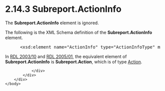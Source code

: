 <html dir="LTR" xmlns:mshelp="http://msdn.microsoft.com/mshelp" xmlns:ddue="http://ddue.schemas.microsoft.com/authoring/2003/5" xmlns:xlink="http://www.w3.org/1999/xlink" xmlns:tool="http://www.microsoft.com/tooltip">
    <head>
        <meta http-equiv="Content-Type" content="text/html; CHARSET=utf-8"></meta>
        <meta name="save" content="history"></meta>
        <title>2.14.3 Subreport.ActionInfo</title>
        <xml>
            <mshelp:toctitle title="2.14.3 Subreport.ActionInfo"></mshelp:toctitle>
            <mshelp:rltitle title="[MS-RDL]: Subreport.ActionInfo"></mshelp:rltitle>
            <mshelp:keyword index="A" term="e82e7072-cb10-4bed-8106-b8d2b60f73a4"></mshelp:keyword>
            <mshelp:attr name="DCSext.ContentType" value="open specification"></mshelp:attr>
            <mshelp:attr name="AssetID" value="e82e7072-cb10-4bed-8106-b8d2b60f73a4"></mshelp:attr>
            <mshelp:attr name="TopicType" value="kbRef"></mshelp:attr>
            <mshelp:attr name="DCSext.Title" value="[MS-RDL]: Subreport.ActionInfo" />
        </xml>
    </head>
    <body>
        <div id="header">
            <h1 class="heading">2.14.3 Subreport.ActionInfo</h1>
        </div>
        <div id="mainSection">
            <div id="mainBody">
                <div id="allHistory" class="saveHistory"></div>
                <div id="sectionSection0" class="section" name="collapseableSection">
                    

<p>The <b>Subreport.ActionInfo</b> element is ignored.</p>

<p>The following is the XML Schema definition of the <b>Subreport.ActionInfo</b>
element.</p>

<dl>
<dd>
<div><pre> &lt;xsd:element name=&quot;ActionInfo&quot; type=&quot;ActionInfoType&quot; minOccurs=&quot;0&quot; /&gt;
</pre></div>
</dd></dl>

<p>In <a href="a7e2ad00-07c8-4f6d-80ab-3ad55df7b233.htm">RDL 2003/10</a>
and <a href="3ebe2912-4958-4832-b391-cad1f5e13338.htm">RDL 2005/01</a>,
the equivalent element of <b>Subreport.ActionInfo</b> is <b>Subreport.Action</b>,
which is of type <a href="0c9b8d37-de61-420e-a652-26d3db8bc586.htm">Action</a>.</p>


                </div>
            </div>
        </div>
    </body>
</html>